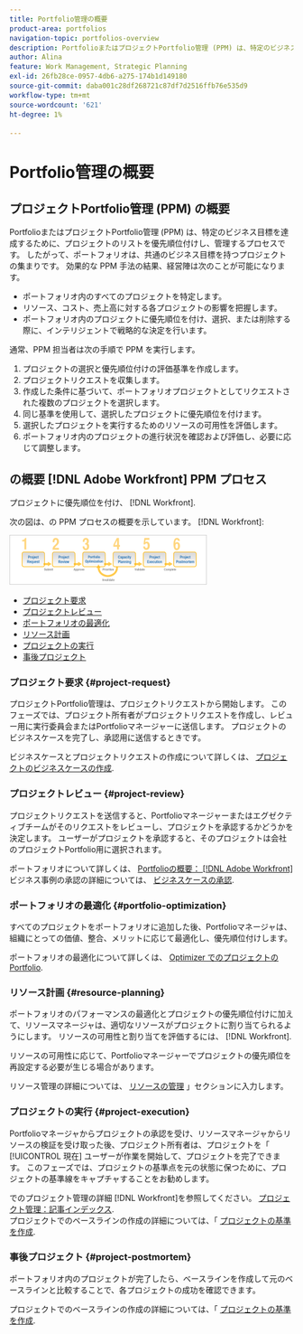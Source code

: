 ```yaml
---
title: Portfolio管理の概要
product-area: portfolios
navigation-topic: portfolios-overview
description: PortfolioまたはプロジェクトPortfolio管理 (PPM) は、特定のビジネス目標を達成するために、プロジェクトのリストを優先順位付けし、管理するプロセスです。 ポートフォリオは、共通のビジネス目標を持つプロジェクトの集まりです。
author: Alina
feature: Work Management, Strategic Planning
exl-id: 26fb28ce-0957-4db6-a275-174b1d149180
source-git-commit: daba001c28df268721c87df7d2516ffb76e535d9
workflow-type: tm+mt
source-wordcount: '621'
ht-degree: 1%

---
```


# Portfolio管理の概要

## プロジェクトPortfolio管理 (PPM) の概要

PortfolioまたはプロジェクトPortfolio管理 (PPM) は、特定のビジネス目標を達成するために、プロジェクトのリストを優先順位付けし、管理するプロセスです。 したがって、ポートフォリオは、共通のビジネス目標を持つプロジェクトの集まりです。 効果的な PPM 手法の結果、経営陣は次のことが可能になります。

* ポートフォリオ内のすべてのプロジェクトを特定します。
* リソース、コスト、売上高に対する各プロジェクトの影響を把握します。
* ポートフォリオ内のプロジェクトに優先順位を付け、選択、または削除する際に、インテリジェントで戦略的な決定を行います。

通常、PPM 担当者は次の手順で PPM を実行します。

1. プロジェクトの選択と優先順位付けの評価基準を作成します。
1. プロジェクトリクエストを収集します。
1. 作成した条件に基づいて、ポートフォリオプロジェクトとしてリクエストされた複数のプロジェクトを選択します。
1. 同じ基準を使用して、選択したプロジェクトに優先順位を付けます。
1. 選択したプロジェクトを実行するためのリソースの可用性を評価します。
1. ポートフォリオ内のプロジェクトの進行状況を確認および評価し、必要に応じて調整します。

## の概要 [!DNL Adobe Workfront] PPM プロセス

プロジェクトに優先順位を付け、 [!DNL Workfront].

次の図は、の PPM プロセスの概要を示しています。 [!DNL Workfront]:

![](assets/pm1-350x88.png)

* [プロジェクト要求](#project-request)
* [プロジェクトレビュー](#project-review)
* [ポートフォリオの最適化](#portfolio-optimization)
* [リソース計画](#resource-planning)
* [プロジェクトの実行](#project-execution)
* [事後プロジェクト](#project-postmortem)

### プロジェクト要求 {#project-request}

プロジェクトPortfolio管理は、プロジェクトリクエストから開始します。 このフェーズでは、プロジェクト所有者がプロジェクトリクエストを作成し、レビュー用に実行委員会またはPortfolioマネージャーに送信します。 プロジェクトのビジネスケースを完了し、承認用に送信するときです。

ビジネスケースとプロジェクトリクエストの作成について詳しくは、 [プロジェクトのビジネスケースの作成](../../../manage-work/projects/define-a-business-case/create-business-case.md).

### プロジェクトレビュー {#project-review}

プロジェクトリクエストを送信すると、Portfolioマネージャーまたはエグゼクティブチームがそのリクエストをレビューし、プロジェクトを承認するかどうかを決定します。 ユーザーがプロジェクトを承認すると、そのプロジェクトは会社のプロジェクトPortfolio用に選択されます。

ポートフォリオについて詳しくは、 [Portfolioの概要： [!DNL Adobe Workfront]](../../../manage-work/portfolios/portfolios-overview/portfolio-overview.md)ビジネス事例の承認の詳細については、 [ビジネスケースの承認](../../../manage-work/projects/define-a-business-case/approve-business-case.md).

### ポートフォリオの最適化 {#portfolio-optimization}

すべてのプロジェクトをポートフォリオに追加した後、Portfolioマネージャは、組織にとっての価値、整合、メリットに応じて最適化し、優先順位付けします。

ポートフォリオの最適化について詳しくは、 [Optimizer でのプロジェクトのPortfolio](../../../manage-work/portfolios/portfolio-optimizer/optimize-projects-in-portfolio-optimizer.md).

### リソース計画 {#resource-planning}

ポートフォリオのパフォーマンスの最適化とプロジェクトの優先順位付けに加えて、リソースマネージャは、適切なリソースがプロジェクトに割り当てられるようにします。 リソースの可用性と割り当てを評価するには、 [!DNL Workfront].

リソースの可用性に応じて、Portfolioマネージャーでプロジェクトの優先順位を再設定する必要が生じる場合があります。

リソース管理の詳細については、 [リソースの管理](../../../resource-mgmt/manage-resources.md) 」セクションに入力します。

### プロジェクトの実行 {#project-execution}

Portfolioマネージャからプロジェクトの承認を受け、リソースマネージャからリソースの検証を受け取った後、プロジェクト所有者は、プロジェクトを「 [!UICONTROL 現在] ユーザーが作業を開始して、プロジェクトを完了できます。 このフェーズでは、プロジェクトの基準点を元の状態に保つために、プロジェクトの基準線をキャプチャすることをお勧めします。

でのプロジェクト管理の詳細 [!DNL Workfront]を参照してください。 [プロジェクト管理：記事インデックス](../../../manage-work/projects/manage-projects/manage-projects-overview.md).\
プロジェクトでのベースラインの作成の詳細については、「 [プロジェクトの基準を作成](../../../manage-work/projects/create-projects/create-baselines.md).

### 事後プロジェクト {#project-postmortem}

ポートフォリオ内のプロジェクトが完了したら、ベースラインを作成して元のベースラインと比較することで、各プロジェクトの成功を確認できます。

プロジェクトでのベースラインの作成の詳細については、「 [プロジェクトの基準を作成](../../../manage-work/projects/create-projects/create-baselines.md).

